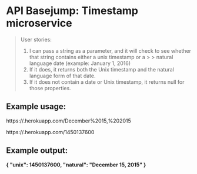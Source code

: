 # API Basejump: Timestamp microservice

> User stories:
> 1) I can pass a string as a parameter, and it will check to see whether that string contains either a unix timestamp or a > > natural language date (example: January 1, 2016)
> 2) If it does, it returns both the Unix timestamp and the natural language form of that date.
> 3) If it does not contain a date or Unix timestamp, it returns null for those properties.

## Example usage:
https://.herokuapp.com/December%2015,%202015

https://.herokuapp.com/1450137600
## Example output:

**{ "unix": 1450137600, "natural": "December 15, 2015" }**
